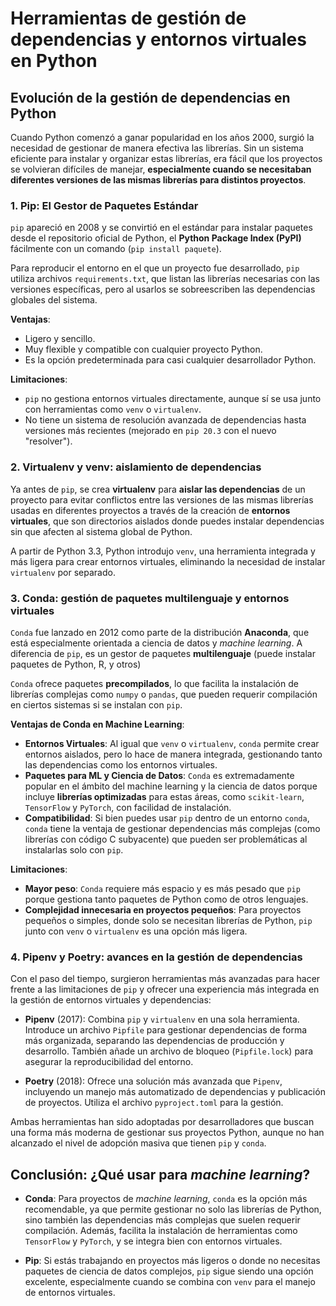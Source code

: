 # Herramientas de gestión de dependencias y entornos virtuales en Python

## Evolución de la gestión de dependencias en Python

Cuando Python comenzó a ganar popularidad en los años 2000, surgió la necesidad de gestionar de manera efectiva las librerías. Sin un sistema eficiente para instalar y organizar estas librerías, era fácil que los proyectos se volvieran difíciles de manejar, **especialmente cuando se necesitaban diferentes versiones de las mismas librerías para distintos proyectos**.

### 1. **Pip**: El Gestor de Paquetes Estándar

`pip` apareció en 2008 y se convirtió en el estándar para instalar paquetes desde el repositorio oficial de Python, el **Python Package Index (PyPI)** fácilmente con un comando (`pip install paquete`).

Para reproducir el entorno en el que un proyecto fue desarrollado, `pip` utiliza archivos `requirements.txt`, que listan las librerías necesarias con las versiones específicas, pero al usarlos se sobreescriben las dependencias globales del sistema.
  
**Ventajas**:
- Ligero y sencillo.
- Muy flexible y compatible con cualquier proyecto Python.
- Es la opción predeterminada para casi cualquier desarrollador Python.

**Limitaciones**:
- `pip` no gestiona entornos virtuales directamente, aunque sí se usa junto con herramientas como `venv` o `virtualenv`.
- No tiene un sistema de resolución avanzada de dependencias hasta versiones más recientes (mejorado en `pip 20.3` con el nuevo "resolver").

### 2. Virtualenv y venv: aislamiento de dependencias

Ya antes de `pip`, se crea **virtualenv** para **aislar las dependencias** de un proyecto para evitar conflictos entre las versiones de las mismas librerías usadas en diferentes proyectos a través de la creación de **entornos virtuales**, que son directorios aislados donde puedes instalar dependencias sin que afecten al sistema global de Python.
 
A partir de Python 3.3, Python introdujo `venv`, una herramienta integrada y más ligera para crear entornos virtuales, eliminando la necesidad de instalar `virtualenv` por separado.

### 3. Conda: gestión de paquetes multilenguaje y entornos virtuales

`Conda` fue lanzado en 2012 como parte de la distribución **Anaconda**, que está especialmente orientada a ciencia de datos y *machine learning*. A diferencia de `pip`, es un gestor de paquetes **multilenguaje** (puede instalar paquetes de Python, R, y otros)

`Conda` ofrece paquetes **precompilados**, lo que facilita la instalación de librerías complejas como `numpy` o `pandas`, que pueden requerir compilación en ciertos sistemas si se instalan con `pip`.

**Ventajas de Conda en Machine Learning**:
- **Entornos Virtuales**: Al igual que `venv` o `virtualenv`, `conda` permite crear entornos aislados, pero lo hace de manera integrada, gestionando tanto las dependencias como los entornos virtuales.
- **Paquetes para ML y Ciencia de Datos**: `Conda` es extremadamente popular en el ámbito del machine learning y la ciencia de datos porque incluye **librerías optimizadas** para estas áreas, como `scikit-learn`, `TensorFlow` y `PyTorch`, con facilidad de instalación.
- **Compatibilidad**: Si bien puedes usar `pip` dentro de un entorno `conda`, `conda` tiene la ventaja de gestionar dependencias más complejas (como librerías con código C subyacente) que pueden ser problemáticas al instalarlas solo con `pip`.

**Limitaciones**:
- **Mayor peso**: `Conda` requiere más espacio y es más pesado que `pip` porque gestiona tanto paquetes de Python como de otros lenguajes.
- **Complejidad innecesaria en proyectos pequeños**: Para proyectos pequeños o simples, donde solo se necesitan librerías de Python, `pip` junto con `venv` o `virtualenv` es una opción más ligera.

### 4. Pipenv y Poetry: avances en la gestión de dependencias

Con el paso del tiempo, surgieron herramientas más avanzadas para hacer frente a las limitaciones de `pip` y ofrecer una experiencia más integrada en la gestión de entornos virtuales y dependencias:

- **Pipenv** (2017): Combina `pip` y `virtualenv` en una sola herramienta. Introduce un archivo `Pipfile` para gestionar dependencias de forma más organizada, separando las dependencias de producción y desarrollo. También añade un archivo de bloqueo (`Pipfile.lock`) para asegurar la reproducibilidad del entorno.
  
- **Poetry** (2018): Ofrece una solución más avanzada que `Pipenv`, incluyendo un manejo más automatizado de dependencias y publicación de proyectos. Utiliza el archivo `pyproject.toml` para la gestión.

Ambas herramientas han sido adoptadas por desarrolladores que buscan una forma más moderna de gestionar sus proyectos Python, aunque no han alcanzado el nivel de adopción masiva que tienen `pip` y `conda`.



## Conclusión: ¿Qué usar para *machine learning*?

- **Conda**: Para proyectos de *machine learning*, `conda` es la opción más recomendable, ya que permite gestionar no solo las librerías de Python, sino también las dependencias más complejas que suelen requerir compilación. Además, facilita la instalación de herramientas como `TensorFlow` y `PyTorch`, y se integra bien con entornos virtuales.
  
- **Pip**: Si estás trabajando en proyectos más ligeros o donde no necesitas paquetes de ciencia de datos complejos, `pip` sigue siendo una opción excelente, especialmente cuando se combina con `venv` para el manejo de entornos virtuales.
